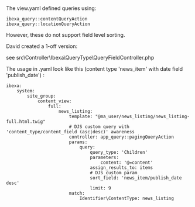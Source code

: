 ### 

The view.yaml defined queries using:

    ibexa_query::contentQueryAction 
    ibexa_query::locationQueryAction

However, these do not support field level sorting.

David created a 1-off version:

see  src\Controller\Ibexa\QueryType\QueryFieldController.php

The usage in .yaml look like this (content type 'news_item' with date field 'publish_date') : 

    ibexa:
        system:
            site_group:
                content_view:
                    full:
                        news_listing:
                            template: "@ma_user/news_listing/news_listing-full.html.twig"
                            # DJS custom query with 'content_type/content_field (asc|desc)' awareness
                            controller: app_query::pagingQueryAction
                            params:
                                query:
                                    query_type: 'Children'
                                    parameters:
                                        content: '@=content'
                                    assign_results_to: items
                                    # DJS custom param
                                    sort_field: 'news_item/publish_date desc'
                                    limit: 9
                            match:
                                Identifier\ContentType: news_listing